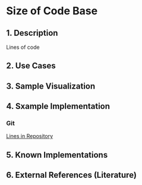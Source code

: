 # Size of Code Base

## 1. Description
Lines of code

## 2. Use Cases

## 3. Sample Visualization

## 4. Sxample Implementation

### Git
[Lines in Repository](https://github.com/OSSHealth/ghdata/blob/master/busFactor/pythonBlameLinesInRepo.py)

## 5. Known Implementations

## 6. External References (Literature)
